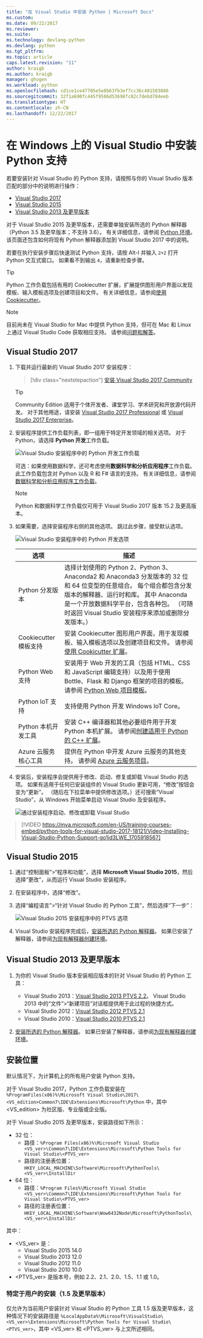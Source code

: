```yaml
---
title: "在 Visual Studio 中安装 Python | Microsoft Docs"
ms.custom: 
ms.date: 09/22/2017
ms.reviewer: 
ms.suite: 
ms.technology: devlang-python
ms.devlang: python
ms.tgt_pltfrm: 
ms.topic: article
caps.latest.revision: "11"
author: kraigb
ms.author: kraigb
manager: ghogen
ms.workload: python
ms.openlocfilehash: cd1ce1ce47705e5e8b63fb3ef7cc36c401503886
ms.sourcegitcommit: 32f1a690fc445f9586d53698fc82c7debd784eeb
ms.translationtype: HT
ms.contentlocale: zh-CN
ms.lasthandoff: 12/22/2017
---
```

# <a name="installing-python-support-in-visual-studio-on-windows"></a>在 Windows 上的 Visual Studio 中安装 Python 支持

若要安装针对 Visual Studio 的 Python 支持，请按照与你的 Visual Studio 版本匹配的部分中的说明进行操作：

- [Visual Studio 2017](#visual-studio-2017)
- [Visual Studio 2015](#visual-studio-2015)
- [Visual Studio 2013 及更早版本](#visual-studio-2013-and-earlier)

对于 Visual Studio 2015 及更早版本，还需要单独安装所选的 Python 解释器（Python 3.5 及更早版本；不支持 3.6）。 有关详细信息，请参阅 [Python 环境](python-environments.md)。 该页面还包含如何将现有 Python 解释器添加到 Visual Studio 2017 中的说明。

若要在执行安装步骤后快速测试 Python 支持，请按 Alt-I 并输入 `2+2` 打开 Python 交互式窗口。 如果看不到输出 `4`，请重新检查步骤。

> [!Tip]
> Python 工作负载包括有用的 Cookiecutter 扩展，扩展提供图形用户界面以发现模板、输入模板选项及创建项目和文件。 有关详细信息，请参阅[使用 Cookiecutter](cookiecutter.md)。

> [!Note]
> 目前尚未在 Visual Studio for Mac 中提供 Python 支持，但可在 Mac 和 Linux 上通过 Visual Studio Code 获取相应支持。 请参阅[问题和解答](python-in-visual-studio.md#questions-and-answers)。

## <a name="visual-studio-2017"></a>Visual Studio 2017

1. 下载并运行最新的 Visual Studio 2017 安装程序：

    > [!div class="nextstepaction"]
    > <a target="frameTarget" href="https://www.visualstudio.com/thank-you-downloading-visual-studio/?sku=Community&rel=15&rid=34347&utm_source=docs&utm_medium=clickbutton&utm_campaign=python_install">安装 Visual Studio 2017 Community</a>

    >[!Tip]
    > Community Edition 适用于个体开发者、课堂学习、学术研究和开放源代码开发。 对于其他用途，请安装 <a target="frameTarget" href="https://www.visualstudio.com/thank-you-downloading-visual-studio/?sku=Professional&rel=15&rid=34347&utm_source=docs&utm_medium=clickbutton&utm_campaign=python_install">Visual Studio 2017 Professional</a> 或 <a target="frameTarget" href="https://www.visualstudio.com/thank-you-downloading-visual-studio/?sku=Enterprise&rel=15&rid=34347&utm_source=docs&utm_medium=clickbutton&utm_campaign=python_install">Visual Studio 2017 Enterprise</a>。

1. 安装程序提供工作负载列表，即一组用于特定开发领域的相关选项。 对于 Python，请选择 **Python 开发**工作负载。

    ![Visual Studio 安装程序中的 Python 开发工作负载](media/installation-python-workload.png)

    可选：如果使用数据科学，还可考虑使用**数据科学和分析应用程序**工作负载。 此工作负载包含对 Python 以及 R 和 F# 语言的支持。 有关详细信息，请参阅[数据科学和分析应用程序工作负载](../rtvs/data-science-workload.md)。

    > [!Note]
    > Python 和数据科学工作负载仅可用于 Visual Studio 2017 版本 15.2 及更高版本。

1. 如果需要，选择安装程序右侧的其他选项。 跳过此步骤，接受默认选项。

    ![Visual Studio 安装程序中的 Python 开发选项](media/installation-python-options.png)

    | 选项 | 描述 | 
    | --- | --- |
    | Python 分发版本 | 选择计划使用的 Python 2、Python 3、Anaconda2 和 Anaconda3 分发版本的 32 位和 64 位变型的任意组合。 每个组合都包含分发版本的解释器、运行时和库。 其中 Anaconda 是一个开放数据科学平台，包含各种包。 （可随时返回 Visual Studio 安装程序来添加或删除分发版本。） |
    | Cookiecutter 模板支持 | 安装 Cookiecutter 图形用户界面，用于发现模板、输入模板选项以及创建项目和文件。 请参阅[使用 Cookicutter 扩展](cookiecutter.md)。 |
    | Python Web 支持 | 安装用于 Web 开发的工具（包括 HTML、CSS 和 JavaScript 编辑支持）以及用于使用 Bottle、Flask 和 Django 框架的项目的模板。 请参阅 [Python Web 项目模板](template-web.md)。 |
    | Python IoT 支持 | 支持使用 Python 开发 Windows IoT Core。 |
    | Python 本机开发工具 | 安装 C++ 编译器和其他必要组件用于开发 Python 本机扩展。 请参阅[创建适用于 Python 的 C++ 扩展](cpp-and-python.md)。 |
    | Azure 云服务核心工具 | 提供在 Python 中开发 Azure 云服务的其他支持。 请参阅 [Azure 云服务项目](template-azure-cloud-service.md)。 |

1. 安装后，安装程序会提供用于修改、启动、修复或卸载 Visual Studio 的选项。 如果有适用于任何已安装组件的 Visual Studio 更新可用，“修改”按钮会变为“更新”。 （随后在下拉菜单中提供修改选项。）还可搜索“Visual Studio”，从 Windows 开始菜单启动 Visual Studio 及安装程序。

    ![通过安装程序启动、修改或卸载 Visual Studio](media/installation-vs-launch.png)

> [!VIDEO https://mva.microsoft.com/en-US/training-courses-embed/python-tools-for-visual-studio-2017-18121/Video-Installing-Visual-Studio-Python-Support-go1id3LWE_1705918567]

## <a name="visual-studio-2015"></a>Visual Studio 2015

1. 通过“控制面板”>“程序和功能”，选择 **Microsoft Visual Studio 2015**，然后选择“更改”，从而运行 Visual Studio 安装程序。

1. 在安装程序中，选择“修改”。

1. 选择“编程语言”>“针对 Visual Studio 的 Python 工具”，然后选择“下一步”：

    ![Visual Studio 2015 安装程序中的 PTVS 选项](media/installation-vs2015.png)    

1. Visual Studio 安装程序完成后，[安装所选的 Python 解释器](python-environments.md#selecting-and-installing-python-interpreters)。 如果已安装了解释器，请参阅[为现有解释器创建环境](python-environments.md#creating-an-environment-for-an-existing-interpreter)。

## <a name="visual-studio-2013-and-earlier"></a>Visual Studio 2013 及更早版本

1. 为你的 Visual Studio 版本安装相应版本的针对 Visual Studio 的 Python 工具：

    - Visual Studio 2013：[Visual Studio 2013 PTVS 2.2](https://github.com/Microsoft/PTVS/releases/v2.2)。 Visual Studio 2013 中的“文件”>“新建项目”对话框提供用于此过程的快捷方式。
    - Visual Studio 2012：[Visual Studio 2012 PTVS 2.1](https://pytools.codeplex.com/downloads/get/920478)
    - Visual Studio 2010：[Visual Studio 2010 PTVS 2.1](https://pytools.codeplex.com/downloads/get/920479)

1. [安装所选的 Python 解释器](python-environments.md#selecting-and-installing-python-interpreters)。 如果已安装了解释器，请参阅[为现有解释器创建环境](python-environments.md#creating-an-environment-for-an-existing-interpreter)。

## <a name="install-locations"></a>安装位置

默认情况下，为计算机上的所有用户安装 Python 支持。

对于 Visual Studio 2017，Python 工作负载安装在 `%ProgramFiles(x86)%\Microsoft Visual Studio\2017\<VS_edition>Common7\IDE\Extensions\Microsoft\Python` 中，其中 &lt;VS_edition&gt; 为社区版、专业版或企业版。

对于 Visual Studio 2015 及更早版本，安装路径如下所示：

- 32 位：
  - 路径：`%Program Files(x86)%\Microsoft Visual Studio <VS_ver>\Common7\IDE\Extensions\Microsoft\Python Tools for Visual Studio\<PTVS_ver>`
  - 路径的注册表位置：`HKEY_LOCAL_MACHINE\Software\Microsoft\PythonTools\<VS_ver>\InstallDir`
- 64 位：
  - 路径：`%Program Files%\Microsoft Visual Studio <VS_ver>\Common7\IDE\Extensions\Microsoft\Python Tools for Visual Studio\<PTVS_ver>`
  - 路径的注册表位置：`HKEY_LOCAL_MACHINE\Software\Wow6432Node\Microsoft\PythonTools\<VS_ver>\InstallDir`

其中：

- &lt;VS_ver&gt; 是：    
    - Visual Studio 2015 14.0
    - Visual Studio 2013 12.0
    - Visual Studio 2012 11.0
    - Visual Studio 2010 10.0
- &lt;PTVS_ver&gt; 是版本号，例如 2.2、2.1、2.0、1.5、1.1 或 1.0。

### <a name="user-specific-installations-15-and-earlier"></a>特定于用户的安装（1.5 及更早版本）

仅允许为当前用户安装针对 Visual Studio 的 Python 工具 1.5 版及更早版本，这种情况下的安装路径是 `%LocalAppData%\Microsoft\VisualStudio\<VS_ver>\Extensions\Microsoft\Python Tools for Visual Studio\<PTVS_ver>`，其中 &lt;VS_ver&gt; 和 &lt;PTVS_ver&gt; 与上文所述相同。

<iframe src="" height="0" width="0" frameborder="0" name="frameTarget" />
